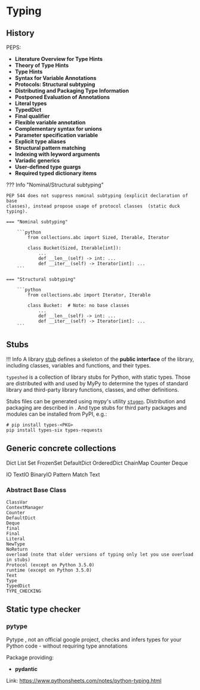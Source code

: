 # Typing

## History

PEPS:

- **Literature Overview for Type Hints** <badge-pep nr='482'></badge-pep>
- **Theory of Type Hints** <badge-pep nr='483'></badge-pep>
- **Type Hints** <badge-pep nr='484'></badge-pep> <badge-stars repo='python/typing'></badge-stars>
- **Syntax for Variable Annotations** <badge-pep nr='526'></badge-pep>
- **Protocols: Structural subtyping** <badge-pep nr='544'></badge-pep>
- **Distributing and Packaging Type Information** <badge-pep nr='561'></badge-pep>
- **Postponed Evaluation of Annotations** <badge-pep nr='563'></badge-pep>
- **Literal types** <badge-pep nr='586'></badge-pep>
- **TypedDict** <badge-pep nr='589'></badge-pep>
- **Final qualifier** <badge-pep nr='591'></badge-pep>
- **Flexible variable annotation** <badge-pep nr='593'></badge-pep>
- **Complementary syntax for unions** <badge-pep nr='604'></badge-pep>
- **Parameter specification variable** <badge-pep nr='612'></badge-pep>
- **Explicit type aliases** <badge-pep nr='613'></badge-pep>
- **Structural pattern matching** <badge-pep nr='635'></badge-pep>
- **Indexing with leyword arguments** <badge-pep nr='637'></badge-pep>
- **Variadic generics** <badge-pep nr='646'></badge-pep>
- **User-defined type guargs** <badge-pep nr='647'></badge-pep>
- **Required typed dictionary items** <badge-pep nr='655'></badge-pep>

??? Info "Nominal/Structural subtyping"

    PEP 544 does not suppress nominal subtyping (explicit declaration of base
    classes), instead propose usage of protocol classes  (static duck typing).

    === "Nominal subtyping"

        ```python
            from collections.abc import Sized, Iterable, Iterator

            class Bucket(Sized, Iterable[int]):
                ...
                def __len__(self) -> int: ...
                def __iter__(self) -> Iterator[int]: ...
        ```

    === "Structural subtyping"

        ```python
            from collections.abc import Iterator, Iterable

            class Bucket:  # Note: no base classes
                ...
                def __len__(self) -> int: ...
                def __iter__(self) -> Iterator[int]: ...
        ```

## Stubs

!!! Info
    A library [stub](https://www.python.org/dev/peps/pep-0484/#stub-files) defines a skeleton of the **public interface** of the library, including classes, variables and functions, and their types.

`typeshed` <badge-stars repo='python/typeshed'></badge-stars> is a collection of library stubs for Python, with static types. Those are distributed with and used by MyPy <badge-stars repo='python/mypy'></badge-stars> <badge-doc href='https://mypy.readthedocs.io'></badge-doc> to determine the types of standard library and third-party library functions, classes, and other definitions.

Stubs files can be generated using mypy's utility [`stugen`](https://mypy.readthedocs.io/en/stable/stubgen.html). Distribution and packaging are described in <badge-pep nr='561'></badge-pep>. And type stubs for third party packages and modules can be installed from PyPI, e.g.:

```terminal
# pip install types-<PKG>
pip install types-six types-requests
```

## Generic concrete collections

Dict
List
Set
FrozenSet
DefaultDict
OrderedDict
ChainMap
Counter
Deque

IO
TextIO
BinaryIO
Pattern
Match
Text

### Abstract Base Class



    ClassVar
    ContextManager
    Counter
    DefaultDict
    Deque
    final
    Final
    Literal
    NewType
    NoReturn
    overload (note that older versions of typing only let you use overload in stubs)
    Protocol (except on Python 3.5.0)
    runtime (except on Python 3.5.0)
    Text
    Type
    TypedDict
    TYPE_CHECKING


## Static type checker

### pytype

Pytype <badge-stars repo='google/pytype'></badge-stars> <badge-doc
href='https://google.github.io/pytype'></badge-doc>, not an official google project, checks and infers types for your Python code - without requiring type annotations


Package providing:

- <b>pydantic</b> <badge-stars repo='samuelcolvin/pydantic'></badge-stars> <badge-doc
href="https://pydantic-docs.helpmanual.io/"></badge-doc>

Link: https://www.pythonsheets.com/notes/python-typing.html
